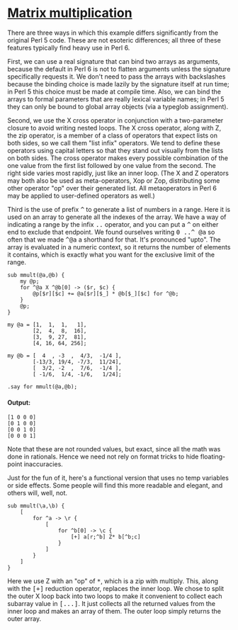 [1]: http://rosettacode.org/wiki/Matrix_multiplication

# [Matrix multiplication][1]

There are three ways in which this example differs significantly from the original Perl&#160;5 code. These are not esoteric differences; all three of these features typically find heavy use in Perl&#160;6.



First, we can use a real signature that can bind two arrays as arguments, because the default in Perl&#160;6 is not to flatten arguments unless the signature specifically requests it.
We don't need to pass the arrays with backslashes because the binding choice is made lazily
by the signature itself at run time; in Perl&#160;5 this choice must be made at compile time.
Also, we can bind the arrays to formal parameters that are really lexical variable names; in Perl&#160;5 they can only be bound to global array objects (via a typeglob assignment).



Second, we use the X cross operator in conjunction with a two-parameter closure to avoid writing
nested loops. The X cross operator, along with Z, the zip operator, is a member of a class of operators that expect lists on both sides, so we call them "list infix" operators. We tend to define these operators using capital letters so that they stand out visually from the lists on both sides. The cross operator makes every possible combination of the one value from the first list followed by one value from the second. The right side varies most rapidly, just like an inner loop. (The X and Z operators may both also be used as meta-operators, Xop or Zop, distributing some other operator "op" over their generated list. All metaoperators in Perl&#160;6 may be applied to user-defined operators as well.)



Third is the use of prefix <tt>^</tt> to generate a list of numbers in a range. Here it is
used on an array to generate all the indexes of the array. We have a way of indicating a range by the infix <tt>..</tt> operator, and you can put a <tt>^</tt> on either end to exclude that endpoint. We found ourselves writing <tt>0 ..^ @a</tt> so often that we made <tt>^@a</tt> a shorthand for that. It's pronounced "upto". The array is evaluated in a numeric context, so it returns the number of elements it contains, which is exactly what you want for the exclusive limit of the range.

```perl6
sub mmult(@a,@b) {
    my @p;
    for ^@a X ^@b[0] -> ($r, $c) {
        @p[$r][$c] += @a[$r][$_] * @b[$_][$c] for ^@b;
    }
    @p;
}
 
my @a = [1,  1,  1,   1],
        [2,  4,  8,  16],
        [3,  9, 27,  81],
        [4, 16, 64, 256];
 
my @b = [  4  , -3  ,  4/3,  -1/4 ],
        [-13/3, 19/4, -7/3,  11/24],
        [  3/2, -2  ,  7/6,  -1/4 ],
        [ -1/6,  1/4, -1/6,   1/24];
 
.say for mmult(@a,@b);
```

#### Output:
```
[1 0 0 0]
[0 1 0 0]
[0 0 1 0]
[0 0 0 1]
```


Note that these are not rounded values, but exact, since all the math was done in rationals.
Hence we need not rely on format tricks to hide floating-point inaccuracies.



Just for the fun of it, here's a functional version that uses no temp variables or side effects.
Some people will find this more readable and elegant, and others will, well, not.

```perl6
sub mmult(\a,\b) {
    [
        for ^a -> \r {
            [
                for ^b[0] -> \c {
                    [+] a[r;^b] Z* b[^b;c]
                }
            ]
        }
    ]
}
```


Here we use Z with an "op" of <tt>\*</tt>, which is a zip with multiply. This, along with the <tt>[+]</tt> reduction operator, replaces the inner loop. We chose to split the outer X loop back into two loops to make it convenient to collect each subarray value in <tt>[...]</tt>. It just collects all the returned values from the inner loop and makes an array of them. The outer loop simply returns the outer array.